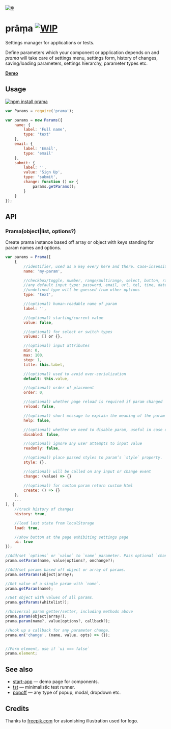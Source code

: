 [![❁](https://dfcreative.github.io/prama/logo.png "❁")](https://dfcreative.github.io/prama)

# prāṃa [![WIP](https://img.shields.io/badge/Work%20in%20progress--green.svg)](http://github.com/badges/stability-badges)

Settings manager for applications or tests.

Define parameters which your component or application depends on and _prama_ will take care of settings menu, settings form, history of changes, saving/loading parameters, settings hierarchy, parameter types etc.

**[Demo](https://dfcreative.github.io/prama)**

## Usage

[![npm install prama](https://nodei.co/npm/prama.png?mini=true)](https://npmjs.org/package/prama/)

```js
var Params = require('prama');

var params = new Params({
	name: {
		label: 'Full name',
		type: 'text'
	},
	email: {
		label: 'Email',
		type: 'email'
	},
	submit: {
		label: '',
		value: 'Sign Up',
		type: 'submit',
		change: function () => {
			params.getParams();
		}
	}
});
```

## API

### Prama(object|list, options?)

Create prama instance based off array or object with keys standing for param names and options.

```js
var params = Prama([
	{
		//identifier, used as a key every here and there. Case-insensitive.
		name: 'my-param',

		//checkbox/toggle, number, range/multirange, select, button, radio/switch
		//any default input type: password, email, url, tel, time, date, week
		//undefined type will be guessed from other options
		type: 'text',

		//(optional) human-readable name of param
		label: '',

		//(optional) starting/current value
		value: false,

		//(optional) for select or switch types
		values: [] or {},

		//(optional) input attributes
		min: 0,
		max: 100,
		step: 1,
		title: this.label,

		//(optional) used to avoid over-serialization
		default: this.value,

		//(optional) order of placement
		order: 0,

		//(optional) whether page reload is required if param changed
		reload: false,

		//(optional) short message to explain the meaning of the param
		help: false,

		//(optional) whether we need to disable param, useful in case of dependent params
		disabled: false,

		//(optional) ignore any user attempts to input value
		readonly: false,

		//(optional) place passed styles to param’s `style` property.
		style: {},

		//(optional) will be called on any input or change event
		change: (value) => {}

		//(optional) for custom param return custom html
		create: () => {}
	},
	...
], {
	//track history of changes
	history: true,

	//load last state from localStorage
	load: true,

	//show button at the page exhibiting settings page
	ui: true
});

//Add/set `options` or `value` to `name` parameter. Pass optional `change` callback.
prama.setParam(name, value|options?, onchange?);

//Add/set params based off object or array of params.
prama.setParams(object|array);

//Get value of a single param with `name`.
prama.getParam(name);

//Get object with values of all params.
prama.getParams(whitelist?);

//Universal param getter/setter, including methods above
prama.param(object|array?);
prama.param(name?, value|options?, callback?);

//Hook up a callback for any parameter change.
prama.on('change', (name, value, opts) => {});


//Form element, use if `ui === false`
prama.element;
```

## See also

* [start-app](https://github.com/dfcreative/start-app) — demo page for components.
* [tst](https://github.com/dfcreative/tst) — minimalistic test runner.
* [popoff](https://github.com/dfcreative/popoff) — any type of popup, modal, dropdown etc.

## Credits

Thanks to [freepik.com](http://www.freepik.com/free-photos-vectors/flower) for astonishing illustration used for logo.